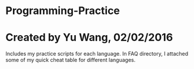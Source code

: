 # Programming-Practice 
# Created by Yu Wang, 02/02/2016

Includes my practice scripts for each language. In FAQ directory, I attached some of my quick cheat table for different languages.
